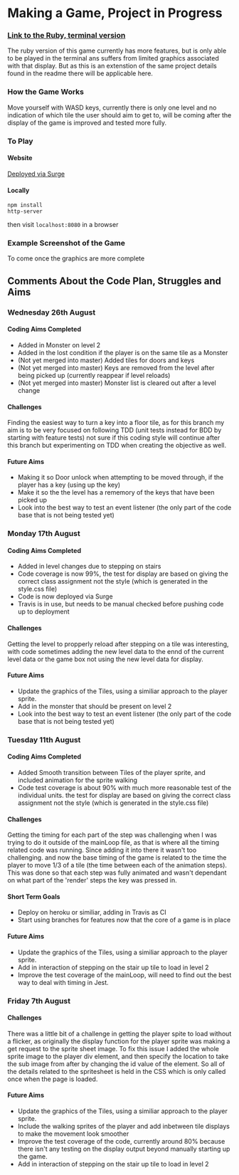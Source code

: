 # Making a Game, Project in Progress

### [Link to the Ruby, terminal version](https://github.com/RaeRachael/exploration_game)

The ruby version of this game currently has more features, but is only able to be played in the terminal ans suffers from limited graphics associated with that display. But as this is an extenstion of the same project details found in the readme there will be applicable here. 

### How the Game Works

Move yourself with WASD keys, currently there is only one level and no indication of which tile the user should aim to get to, will be coming after the display of the game is improved and tested more fully.

### To Play

#### Website
[Deployed via Surge](http://exploration-game.surge.sh/)

#### Locally
```shell
npm install
http-server
```
then visit ```localhost:8080``` in a browser


### Example Screenshot of the Game

To come once the graphics are more complete

## Comments About the Code Plan, Struggles and Aims

### Wednesday 26th August

#### Coding Aims Completed
* Added in Monster on level 2
* Added in the lost condition if the player is on the same tile as a Monster
* (Not yet merged into master) Added tiles for doors and keys
* (Not yet merged into master) Keys are removed from the level after being picked up (currently reappear if level reloads)
* (Not yet merged into master) Monster list is cleared out after a level change

#### Challenges
Finding the easiest way to turn a key into a floor tile, as for this branch my aim is to be very focused on following TDD (unit tests instead for BDD by starting with feature tests) not sure if this coding style will continue after this branch but experimenting on TDD when creating the objective as well. 

#### Future Aims
* Making it so Door unlock when attempting to be moved through, if the player has a key (using up the key)
* Make it so the the level has a rememory of the keys that have been picked up
* Look into the best way to test an event listener (the only part of the code base that is not being tested yet)

### Monday 17th August

#### Coding Aims Completed
* Added in level changes due to stepping on stairs
* Code coverage is now 99%, the test for display are based on giving the correct class assignment not the style (which is generated in the style.css file)
* Code is now deployed via Surge
* Travis is in use, but needs to be manual checked before pushing code up to deployment

#### Challenges
Getting the level to propperly reload after stepping on a tile was interesting, with code sometimes adding the new level data to the ennd of the current level data or the game box not using the new level data for display.

#### Future Aims
* Update the graphics of the Tiles, using a similiar approach to the player sprite.
* Add in the monster that should be present on level 2
* Look into the best way to test an event listener (the only part of the code base that is not being tested yet)

### Tuesday 11th August

#### Coding Aims Completed
* Added Smooth transition between Tiles of the player sprite, and included animation for the sprite walking
* Code test coverage is about 90% with much more reasonable test of the individual units. the test for display are based on giving the correct class assignment not the style (which is generated in the style.css file)

#### Challenges
Getting the timing for each part of the step was challenging when I was trying to do it outside of the mainLoop file, as that is where all the timing related code was running. Since adding it into there it wasn't too challenging. and now the base timing of the game is related to the time the player to move 1/3 of a tile (the time between each of the animation steps). This was done so that each step was fully animated and wasn't dependant on what part of the 'render' steps the key was pressed in.

#### Short Term Goals
* Deploy on heroku or similiar, adding in Travis as CI
* Start using branches for features now that the core of a game is in place

#### Future Aims
* Update the graphics of the Tiles, using a similiar approach to the player sprite.
* Add in interaction of stepping on the stair up tile to load in level 2
* Improve the test coverage of the mainLoop, will need to find out the best way to deal with timing in Jest. 

### Friday 7th August

#### Challenges
There was a little bit of a challenge in getting the player spite to load without a flicker, as originally the display function for the player sprite was making a get request to the sprite sheet image. To fix this issue I added the whole sprite image to the player div element, and then specify the location to take the sub image from after by changing the id value of the element. So all of the details related to the spritesheet is held in the CSS which is only called once when the page is loaded. 

#### Future Aims
* Update the graphics of the Tiles, using a similiar approach to the player sprite.
* Include the walking sprites of the player and add inbetween tile displays to make the movement look smoother
* Improve the test coverage of the code, currently around 80% because there isn't any testing on the display output beyond manually starting up the game. 
* Add in interaction of stepping on the stair up tile to load in level 2
